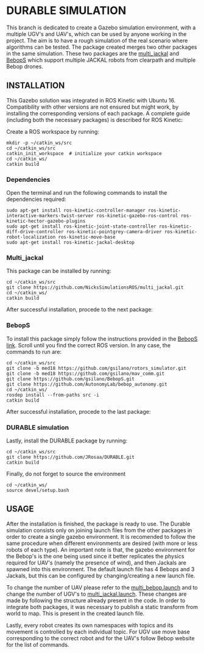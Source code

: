 # DURABLE SIMULATION
This branch is dedicated to create a Gazebo simulation environment, with a multiple UGV's and UAV's, which can be used by anyone working in the project. The aim is to have a rough simulation of the real scenario where algorithms can be tested. 
The package created merges two other packages in the same simulation. These two packages are the [multi_jackal](http://wiki.ros.org/multi_jackal_tutorials) and [BebopS](https://github.com/gsilano/BebopS) which support multiple JACKAL robots from clearpath and multiple Bebop drones. 

## INSTALLATION
This Gazebo solution was integrated in ROS Kinetic with Ubuntu 16. Compatibility with other versions are not ensured but might work, by installing the corresponding versions of each package. A complete guide (including both the necessary packages) is described for ROS Kinetic:

Create a ROS workspace by running:
```
mkdir -p ~/catkin_ws/src
cd ~/catkin_ws/src
catkin_init_workspace  # initialize your catkin workspace
cd ~/catkin_ws/
catkin build
```
### Dependencies
Open the terminal and run the following commands to install the dependencies required:
```
sudo apt-get install ros-kinetic-controller-manager ros-kinetic-interactive-markers-twist-server ros-kinetic-gazebo-ros-control ros-kinetic-hector-gazebo-plugins
sudo apt-get install ros-kinetic-joint-state-controller ros-kinetic-diff-drive-controller ros-kinetic-pointgrey-camera-driver ros-kinetic-robot-localization ros-kinetic-move-base
sudo apt-get install ros-kinetic-jackal-desktop
```

### Multi_jackal
This package can be installed by running:
```
cd ~/catkin_ws/src
git clone https://github.com/NicksSimulationsROS/multi_jackal.git
cd ~/catkin_ws/
catkin build
```

After successful installation, procede to the next package:

### BebopS

To install this package simply follow the instructions provided in the [BebopS link](https://github.com/gsilano/BebopS). Scroll until you find the correct ROS version. In any case, the commands to run are:

```
cd ~/catkin_ws/src
git clone -b med18 https://github.com/gsilano/rotors_simulator.git
git clone -b med18 https://github.com/gsilano/mav_comm.git
git clone https://github.com/gsilano/BebopS.git
git clone https://github.com/AutonomyLab/bebop_autonomy.git
cd ~/catkin_ws/
rosdep install --from-paths src -i
catkin build
```

After successful installation, procede to the last package:

### DURABLE simulation
Lastly, install the DURABLE package by running:
```
cd ~/catkin_ws/src
git clone https://github.com/JRosaa/DURABLE.git
catkin build
```

Finally, do not forget to source the environment
```
cd ~/catkin_ws/
source devel/setup.bash
```

## USAGE
After the installation is finished, the package is ready to use. The Durable simulation consists only on joining launch files from the other packages in order to create a single gazebo environment. It is recomended to follow the same procedure when different environments are desired (with more or less robots of each type). An important note is that, the gazebo environment for the Bebop's is the one being used since it better replicates the physics required for UAV's (namely the presence of wind), and then Jackals are spawned into this environment. The default launch file has 4 Bebops and 3 Jackals, but this can be configured by changing/creating a new launch file. 

To change the number of UAV please refer to the [multi_bebop.launch](launch/multi_bebop.launch) and to change the number of UGV's to [multi_jackal.launch](launch/multi_jackal.launch). These changes are made by following the structure already present in the code. In order to integrate both packages, it was necessary to publish a static transform from world to map. This is present in the created launch file.

Lastly, every robot creates its own namespaces with topics and its movement is controlled by each individual topic. For UGV use move base corresponding to the correct robot and for the UAV's follow Bebop website for the list of commands.
